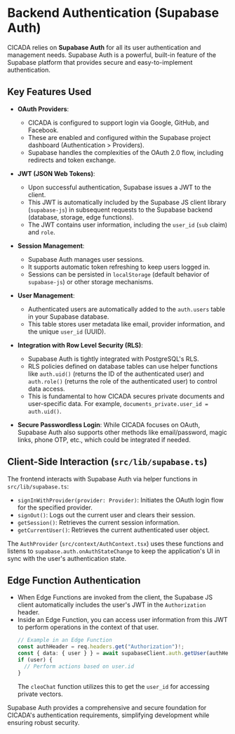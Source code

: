 # Backend Authentication (Supabase Auth)

CICADA relies on **Supabase Auth** for all its user authentication and management needs. Supabase Auth is a powerful, built-in feature of the Supabase platform that provides secure and easy-to-implement authentication.

## Key Features Used

-   **OAuth Providers**:
    -   CICADA is configured to support login via Google, GitHub, and Facebook.
    -   These are enabled and configured within the Supabase project dashboard (Authentication > Providers).
    -   Supabase handles the complexities of the OAuth 2.0 flow, including redirects and token exchange.

-   **JWT (JSON Web Tokens)**:
    -   Upon successful authentication, Supabase issues a JWT to the client.
    -   This JWT is automatically included by the Supabase JS client library (`supabase-js`) in subsequent requests to the Supabase backend (database, storage, edge functions).
    -   The JWT contains user information, including the `user_id` (`sub` claim) and `role`.

-   **Session Management**:
    -   Supabase Auth manages user sessions.
    -   It supports automatic token refreshing to keep users logged in.
    -   Sessions can be persisted in `localStorage` (default behavior of `supabase-js`) or other storage mechanisms.

-   **User Management**:
    -   Authenticated users are automatically added to the `auth.users` table in your Supabase database.
    -   This table stores user metadata like email, provider information, and the unique `user_id` (UUID).

-   **Integration with Row Level Security (RLS)**:
    -   Supabase Auth is tightly integrated with PostgreSQL's RLS.
    -   RLS policies defined on database tables can use helper functions like `auth.uid()` (returns the ID of the authenticated user) and `auth.role()` (returns the role of the authenticated user) to control data access.
    -   This is fundamental to how CICADA secures private documents and user-specific data. For example, `documents_private.user_id = auth.uid()`.

-   **Secure Passwordless Login**: While CICADA focuses on OAuth, Supabase Auth also supports other methods like email/password, magic links, phone OTP, etc., which could be integrated if needed.

## Client-Side Interaction (`src/lib/supabase.ts`)

The frontend interacts with Supabase Auth via helper functions in `src/lib/supabase.ts`:
-   `signInWithProvider(provider: Provider)`: Initiates the OAuth login flow for the specified provider.
-   `signOut()`: Logs out the current user and clears their session.
-   `getSession()`: Retrieves the current session information.
-   `getCurrentUser()`: Retrieves the current authenticated user object.

The `AuthProvider` (`src/context/AuthContext.tsx`) uses these functions and listens to `supabase.auth.onAuthStateChange` to keep the application's UI in sync with the user's authentication state.

## Edge Function Authentication

-   When Edge Functions are invoked from the client, the Supabase JS client automatically includes the user's JWT in the `Authorization` header.
-   Inside an Edge Function, you can access user information from this JWT to perform operations in the context of that user.
    ```typescript
    // Example in an Edge Function
    const authHeader = req.headers.get("Authorization")!;
    const { data: { user } } = await supabaseClient.auth.getUser(authHeader.replace("Bearer ", ""));
    if (user) {
      // Perform actions based on user.id
    }
    ```
    The `cleoChat` function utilizes this to get the `user_id` for accessing private vectors.

Supabase Auth provides a comprehensive and secure foundation for CICADA's authentication requirements, simplifying development while ensuring robust security.
